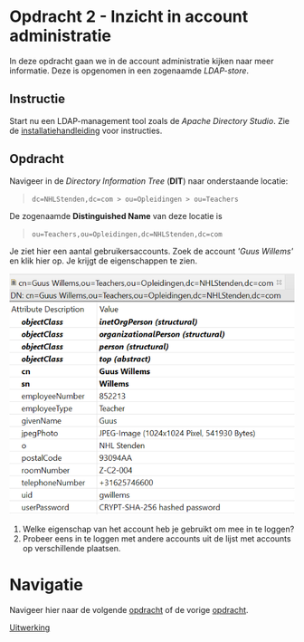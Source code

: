 # Opdracht 2 - Inzicht in account administratie

In deze opdracht gaan we in de account administratie kijken naar meer informatie. Deze is opgenomen in een zogenaamde
*LDAP-store*.

## Instructie

Start nu een LDAP-management tool zoals de _Apache Directory Studio_. Zie de
[installatiehandleiding](../Install/README.md#verbinding-maken-met-de-identity-server-ldap) voor instructies.

## Opdracht

Navigeer in de _Directory Information Tree_ (**DIT**) naar onderstaande locatie:

>    `dc=NHLStenden,dc=com > ou=Opleidingen > ou=Teachers`

De zogenaamde **Distinguished Name** van deze locatie is

>    `ou=Teachers,ou=Opleidingen,dc=NHLStenden,dc=com`

Je ziet hier een aantal gebruikersaccounts. Zoek de account *'Guus Willems'* en klik hier op. Je krijgt de eigenschappen
te zien.

![opdracht 2 - 02 user details gwillems.png](./images/opdracht%202%20-%2002%20user%20details%20gwillems.png)


1. Welke eigenschap van het account heb je gebruikt om mee in te loggen?
2. Probeer eens in te loggen met andere accounts uit de lijst met accounts op verschillende plaatsen.


# Navigatie

Navigeer hier naar de volgende [opdracht](./Oefening%2003.MD) of de vorige [opdracht](./Oefening%2001.MD).

[Uitwerking](./Oplossingen-02.MD)